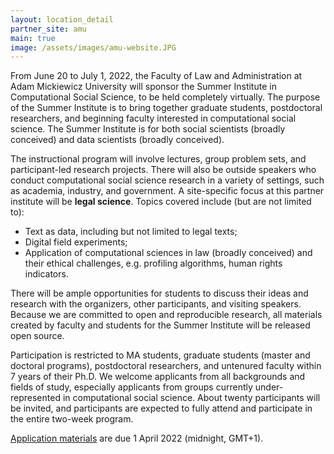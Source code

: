 ```yaml
---
layout: location_detail
partner_site: amu
main: true
image: /assets/images/amu-website.JPG
---
```


From June 20 to July 1, 2022, the Faculty of Law and Administration at Adam Mickiewicz University will sponsor the Summer Institute in Computational Social Science, to be held completely virtually. The purpose of the Summer Institute is to bring together graduate students, postdoctoral researchers, and beginning faculty interested in computational social science. The Summer Institute is for both social scientists (broadly conceived) and data scientists (broadly conceived).

The instructional program will involve lectures, group problem sets, and participant-led research projects. There will also be outside speakers who conduct computational social science research in a variety of settings, such as academia, industry, and government. A site-specific focus at this partner institute will be **legal science**. Topics covered include (but are not limited to): 

* Text as data, including but not limited to legal texts; 
* Digital field experiments; 
* Application of computational sciences in law (broadly conceived) and their ethical challenges, e.g. profiling algorithms, human rights indicators.

There will be ample opportunities for students to discuss their ideas and research with the organizers, other participants, and visiting speakers. Because we are committed to open and reproducible research, all materials created by faculty and students for the Summer Institute will be released open source.

Participation is restricted to MA students, graduate students (master and doctoral programs), postdoctoral researchers, and untenured faculty within 7 years of their Ph.D. We welcome applicants from all backgrounds and fields of study, especially applicants from groups currently under-represented in computational social science. About twenty participants will be invited, and participants are expected to fully attend and participate in the entire two-week program.

[Application materials](https://compsocialscience.github.io/summer-institute/2022/amu/apply) are due 1 April 2022 (midnight, GMT+1).
